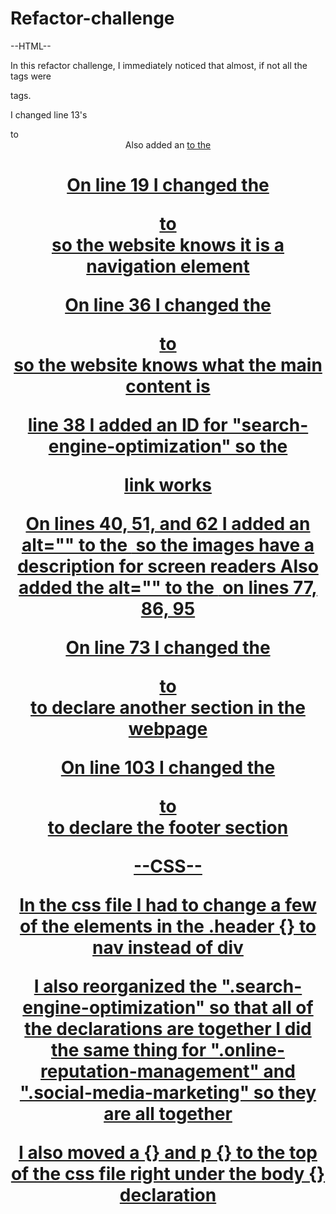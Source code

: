 # Refactor-challenge

--HTML--

In this refactor challenge, I immediately noticed that almost, if not all the tags were <div> tags.

I changed line 13's <div> to <header>
Also added an <a href="#"> to the <h1>

On line 19 I changed the <div> to <nav> so the website knows it is a navigation element

On line 36 I changed the <div> to <main> so the website knows what the main content is

line 38 I added an ID for "search-engine-optimization" so the <nav> link works

On lines 40, 51, and 62 I added an alt="" to the <img> so the images have a description for screen readers
Also added the alt="" to the <img> on lines 77, 86, 95

On line 73 I changed the <div> to <section> to declare another section in the webpage

On line 103 I changed the <div> to <footer> to declare the footer section 


--CSS--

In the css file I had to change a few of the elements in the .header {} to nav instead of div

I also reorganized the ".search-engine-optimization" so that all of the declarations are together
I did the same thing for ".online-reputation-management" and 
".social-media-marketing" so they are all together

I also moved a {} and p {} to the top of the css file right under the body {} declaration